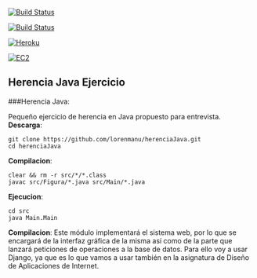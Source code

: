 [![Build Status](https://travis-ci.org/lorenmanu/submodulo-lorenzo.svg?branch=master)](https://travis-ci.org/lorenmanu/submodulo-lorenzo)

[![Build Status](https://snap-ci.com/lorenmanu/submodulo-lorenzo/branch/master/build_image)](https://snap-ci.com/lorenmanu/submodulo-lorenzo/branch/master)

[![Heroku](https://www.herokucdn.com/deploy/button.png)](https://myclient.herokuapp.com/)

[![EC2](https://www.dropbox.com/s/st4etj28pyu11lb/aws-ec2_logo_small.jpg?dl=1)](http://ec2-52-11-219-71.us-west-2.compute.amazonaws.com)


## **Herencia Java Ejercicio** ##

###Herencia Java:

Pequeño ejercicio de herencia en Java propuesto para entrevista.
**Descarga**:
```
git clone https://github.com/lorenmanu/herenciaJava.git
cd herenciaJava
```
**Compilacion**:
```
clear && rm -r src/*/*.class
javac src/Figura/*.java src/Main/*.java
```
**Ejecucion**:
```
cd src
java Main.Main
```
**Compilacion**: Este módulo implementará el sistema web, por lo que se encargará de la interfaz gráfica de la misma así como de la parte que lanzará peticiones de operaciones a la base de datos. Para ello voy a usar Django, ya que es lo que vamos a usar también en la asignatura de Diseño de Aplicaciones de Internet.
